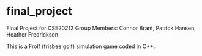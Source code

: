 final_project
=============

Final Project for CSE20212
Group Members: Connor Brant, Patrick Hansen, Heather Fredrickson

This is a Frolf (frisbee golf) simulation game coded in C++.
